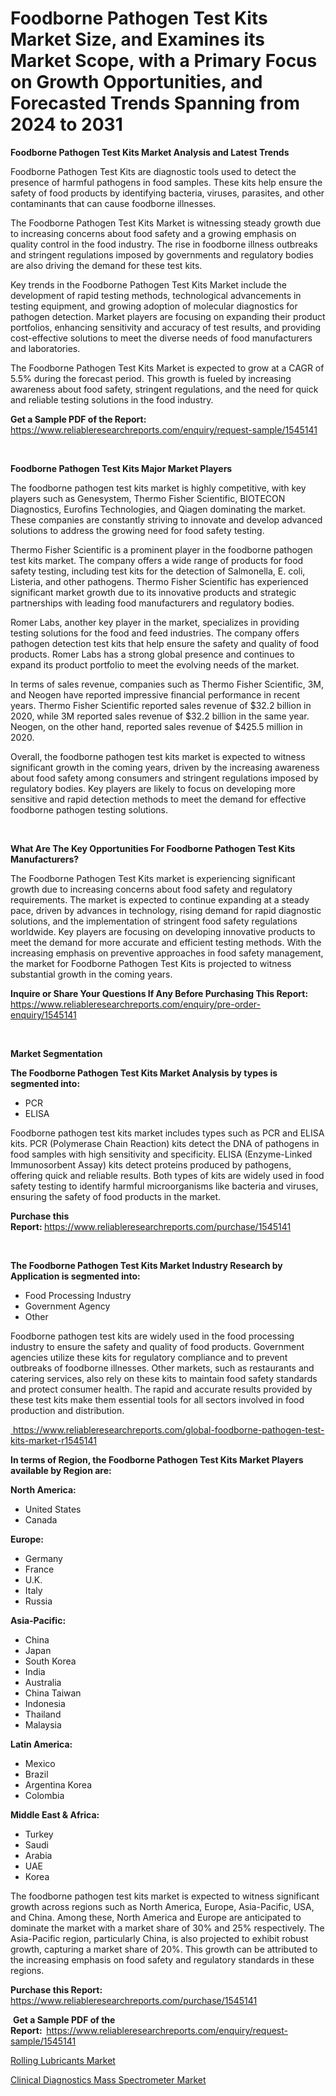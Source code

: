 <p><h1>Foodborne Pathogen Test Kits Market Size, and Examines its Market Scope, with a Primary Focus on Growth Opportunities, and Forecasted Trends Spanning from 2024 to 2031</h1></p><p><strong>Foodborne Pathogen Test Kits Market Analysis and Latest Trends</strong></p>
<p><p>Foodborne Pathogen Test Kits are diagnostic tools used to detect the presence of harmful pathogens in food samples. These kits help ensure the safety of food products by identifying bacteria, viruses, parasites, and other contaminants that can cause foodborne illnesses.</p><p>The Foodborne Pathogen Test Kits Market is witnessing steady growth due to increasing concerns about food safety and a growing emphasis on quality control in the food industry. The rise in foodborne illness outbreaks and stringent regulations imposed by governments and regulatory bodies are also driving the demand for these test kits.</p><p>Key trends in the Foodborne Pathogen Test Kits Market include the development of rapid testing methods, technological advancements in testing equipment, and growing adoption of molecular diagnostics for pathogen detection. Market players are focusing on expanding their product portfolios, enhancing sensitivity and accuracy of test results, and providing cost-effective solutions to meet the diverse needs of food manufacturers and laboratories.</p><p>The Foodborne Pathogen Test Kits Market is expected to grow at a CAGR of 5.5% during the forecast period. This growth is fueled by increasing awareness about food safety, stringent regulations, and the need for quick and reliable testing solutions in the food industry.</p></p>
<p><strong>Get a Sample PDF of the Report:&nbsp;</strong> <a href="https://www.reliableresearchreports.com/enquiry/request-sample/1545141">https://www.reliableresearchreports.com/enquiry/request-sample/1545141</a></p>
<p>&nbsp;</p>
<p><strong>Foodborne Pathogen Test Kits Major Market Players</strong></p>
<p><p>The foodborne pathogen test kits market is highly competitive, with key players such as Genesystem, Thermo Fisher Scientific, BIOTECON Diagnostics, Eurofins Technologies, and Qiagen dominating the market. These companies are constantly striving to innovate and develop advanced solutions to address the growing need for food safety testing.</p><p>Thermo Fisher Scientific is a prominent player in the foodborne pathogen test kits market. The company offers a wide range of products for food safety testing, including test kits for the detection of Salmonella, E. coli, Listeria, and other pathogens. Thermo Fisher Scientific has experienced significant market growth due to its innovative products and strategic partnerships with leading food manufacturers and regulatory bodies.</p><p>Romer Labs, another key player in the market, specializes in providing testing solutions for the food and feed industries. The company offers pathogen detection test kits that help ensure the safety and quality of food products. Romer Labs has a strong global presence and continues to expand its product portfolio to meet the evolving needs of the market.</p><p>In terms of sales revenue, companies such as Thermo Fisher Scientific, 3M, and Neogen have reported impressive financial performance in recent years. Thermo Fisher Scientific reported sales revenue of $32.2 billion in 2020, while 3M reported sales revenue of $32.2 billion in the same year. Neogen, on the other hand, reported sales revenue of $425.5 million in 2020.</p><p>Overall, the foodborne pathogen test kits market is expected to witness significant growth in the coming years, driven by the increasing awareness about food safety among consumers and stringent regulations imposed by regulatory bodies. Key players are likely to focus on developing more sensitive and rapid detection methods to meet the demand for effective foodborne pathogen testing solutions.</p></p>
<p>&nbsp;</p>
<p><strong>What Are The Key Opportunities For Foodborne Pathogen Test Kits Manufacturers?</strong></p>
<p><p>The Foodborne Pathogen Test Kits market is experiencing significant growth due to increasing concerns about food safety and regulatory requirements. The market is expected to continue expanding at a steady pace, driven by advances in technology, rising demand for rapid diagnostic solutions, and the implementation of stringent food safety regulations worldwide. Key players are focusing on developing innovative products to meet the demand for more accurate and efficient testing methods. With the increasing emphasis on preventive approaches in food safety management, the market for Foodborne Pathogen Test Kits is projected to witness substantial growth in the coming years.</p></p>
<p><strong>Inquire or Share Your Questions If Any Before Purchasing This Report:</strong> <a href="https://www.reliableresearchreports.com/enquiry/pre-order-enquiry/1545141">https://www.reliableresearchreports.com/enquiry/pre-order-enquiry/1545141</a></p>
<p>&nbsp;</p>
<p><strong>Market Segmentation</strong></p>
<p><strong>The Foodborne Pathogen Test Kits Market Analysis by types is segmented into:</strong></p>
<p><ul><li>PCR</li><li>ELISA</li></ul></p>
<p><p>Foodborne pathogen test kits market includes types such as PCR and ELISA kits. PCR (Polymerase Chain Reaction) kits detect the DNA of pathogens in food samples with high sensitivity and specificity. ELISA (Enzyme-Linked Immunosorbent Assay) kits detect proteins produced by pathogens, offering quick and reliable results. Both types of kits are widely used in food safety testing to identify harmful microorganisms like bacteria and viruses, ensuring the safety of food products in the market.</p></p>
<p><strong>Purchase this Report:&nbsp;</strong><a href="https://www.reliableresearchreports.com/purchase/1545141">https://www.reliableresearchreports.com/purchase/1545141</a></p>
<p>&nbsp;</p>
<p><strong>The Foodborne Pathogen Test Kits Market Industry Research by Application is segmented into:</strong></p>
<p><ul><li>Food Processing Industry</li><li>Government Agency</li><li>Other</li></ul></p>
<p><p>Foodborne pathogen test kits are widely used in the food processing industry to ensure the safety and quality of food products. Government agencies utilize these kits for regulatory compliance and to prevent outbreaks of foodborne illnesses. Other markets, such as restaurants and catering services, also rely on these kits to maintain food safety standards and protect consumer health. The rapid and accurate results provided by these test kits make them essential tools for all sectors involved in food production and distribution.</p></p>
<p><a href="https://www.reliableresearchreports.com/global-foodborne-pathogen-test-kits-market-r1545141">&nbsp;https://www.reliableresearchreports.com/global-foodborne-pathogen-test-kits-market-r1545141</a></p>
<p><strong>In terms of Region, the Foodborne Pathogen Test Kits Market Players available by Region are:</strong></p>
<p>
    <p> <strong> North America: </strong>
        <ul>
            <li>United States</li>
            <li>Canada</li>
        </ul>
        </p> 
    <p> <strong> Europe: </strong>
        <ul>
            <li>Germany</li>
            <li>France</li>
            <li>U.K.</li>
            <li>Italy</li>
            <li>Russia</li>
        </ul>
        </p> 
    <p> <strong> Asia-Pacific: </strong>
        <ul>
            <li>China</li>
            <li>Japan</li>
            <li>South Korea</li>
            <li>India</li>
            <li>Australia</li>
            <li>China Taiwan</li>
            <li>Indonesia</li>
            <li>Thailand</li>
            <li>Malaysia</li>
        </ul>
        </p> 
    <p> <strong> Latin America: </strong>
        <ul>
            <li>Mexico</li>
            <li>Brazil</li>
            <li>Argentina Korea</li>
            <li>Colombia</li>
        </ul>
        </p> 
    <p> <strong> Middle East & Africa: </strong>
        <ul>
            <li>Turkey</li>
            <li>Saudi</li>
            <li>Arabia</li>
            <li>UAE</li>
            <li>Korea</li>
        </ul>
    </p>
    </p>
<p><p>The foodborne pathogen test kits market is expected to witness significant growth across regions such as North America, Europe, Asia-Pacific, USA, and China. Among these, North America and Europe are anticipated to dominate the market with a market share of 30% and 25% respectively. The Asia-Pacific region, particularly China, is also projected to exhibit robust growth, capturing a market share of 20%. This growth can be attributed to the increasing emphasis on food safety and regulatory standards in these regions.</p></p>
<p><strong>Purchase this Report: </strong><a href="https://www.reliableresearchreports.com/purchase/1545141">https://www.reliableresearchreports.com/purchase/1545141</a></p>
<p>&nbsp;<strong>Get a Sample PDF of the Report:&nbsp;&nbsp;</strong><a href="https://www.reliableresearchreports.com/enquiry/request-sample/1545141">https://www.reliableresearchreports.com/enquiry/request-sample/1545141</a></p>
<p><strong></strong></p>
<p><p><a href="https://www.linkedin.com/pulse/rolling-lubricants-industry-analysis-report-its-market-size-lrbcf?trackingId=88L40TawTFyYpFeT%2BnkV6A%3D%3D">Rolling Lubricants Market</a></p><p><a href="https://github.com/cecuraprangm/Market-Research-Report-List-4/blob/main/clinical-diagnostics-mass-spectrometer-market.md">Clinical Diagnostics Mass Spectrometer Market</a></p></p>